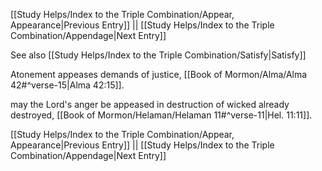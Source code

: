 [[Study Helps/Index to the Triple Combination/Appear, Appearance|Previous Entry]]  ||  [[Study Helps/Index to the Triple Combination/Appendage|Next Entry]]

 See also [[Study Helps/Index to the Triple Combination/Satisfy|Satisfy]]

 Atonement appeases demands of justice, [[Book of Mormon/Alma/Alma 42#^verse-15|Alma 42:15]].

 may the Lord's anger be appeased in destruction of wicked already destroyed, [[Book of Mormon/Helaman/Helaman 11#^verse-11|Hel. 11:11]].

[[Study Helps/Index to the Triple Combination/Appear, Appearance|Previous Entry]]  ||  [[Study Helps/Index to the Triple Combination/Appendage|Next Entry]]
